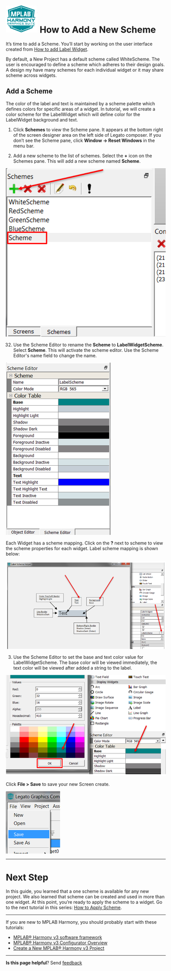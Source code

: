 # ![Microchip Technology](images/mhgs.png) How to Add a New Scheme

It’s time to add a Scheme. You’ll start by working on the user interface created from [How to add Label Widget](./How-to-Add-Label-Widget).

By default, a New Project has a default scheme called WhiteScheme. The user is encouraged to define a scheme which adheres to their design goals. A design my have many schemes for each individual widget or it may share scheme across widgets.

## Add a Scheme

The color of the label and text is maintained by a scheme palette which defines colors for specific areas of a widget.  In tutorial, we will create a color scheme for the LabelWidget which will define color for the LabelWidget background and text.

1. Click **Schemes** to view the Scheme pane. It appears at the bottom right of the screen designer area on the left side of Legato composer. If you don’t see the Scheme pane, click **Window -> Reset Windows** in the menu bar.

2.  Add a new scheme to the list of schemes. Select the **+** icon on the Schemes pane.  This will add a new scheme named **Scheme**.

![Microchip Technology](images/lcug_quickstart_schemeadd.png)

32.  Use the Scheme Editor to rename the **Scheme** to **LabelWidgetScheme**. Select **Scheme**. This will activate the scheme editor. Use the Scheme Editor's name field to change the name.

![Microchip Technology](images/lcug_quickstart_schemerename.png)

Each Widget has a scheme mapping. Click on the **?** next to scheme to view the scheme properties for each widget. Label scheme mapping is shown below:

![Microchip Technology](images/lcug_labelscheme.png)

3.  Use the Scheme Editor to set the base and text color value for LabelWidgetScheme. The base color will be viewed immediately, the text color will be viewed after added a string to the label.

![Microchip Technology](images/lcug_quickstart_schemecolor.png)

Click **File > Save** to save your new Screen create.

![Microchip Technology](images/lcug_quickstart_save.png)

***

# Next Step

In this guide, you learned that a one scheme is available for any new project. We also learned that scheme can be created and used in more than one widget. At this point, you’re ready to apply the scheme to a widget.
Go to the next tutorial in this series: [How to Apply Scheme](./How-to-Apply-Scheme).

***

If you are new to MPLAB Harmony, you should probably start with these tutorials:

* [MPLAB® Harmony v3 software framework](https://microchipdeveloper.com/harmony3:start) 
* [MPLAB® Harmony v3 Configurator Overview](https://microchipdeveloper.com/harmony3:mhc-overview)
* [Create a New MPLAB® Harmony v3 Project](https://microchipdeveloper.com/harmony3:new-proj)

***

**Is this page helpful**? Send [feedback](https://github.com/Microchip-MPLAB-Harmony/gfx/issues)